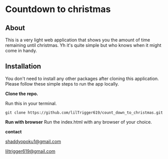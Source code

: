 # Countdown to christmas

## About
This is a very light web application that shows you the amount of time remaining until christmas. Yh it's quite simple but who knows when it might come in handy.

## Installation
You don't need to install any other packages after cloning this application. 
Please follow these simple steps to run the app locally.

**Clone the repo.**

Run this in your terminal. 

	git clone https://github.com/lilTrigger619/count_down_to_christmas.git
	
  
  **Run with browser**
  Run the index.html with any browser of your choice.
  
  **contact**
  
  shaddyopoku1@gmail.com
  
  liltrigger619@gmail.com
  